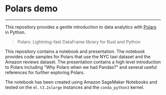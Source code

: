 # Polars demo
---

This repository provides a gentle introduction to data analytics with [Polars](https://www.pola.rs/) in Python. 

>Polars: Lightning-fast DataFrame library for Rust and Python

This repository contains a notebook and presentation. The notebook provides code samples for Polars that use the NYC taxi dataset and the Amazon reviews dataset. The presentation contains a high level introduction to Polars including "Why Polars when we had Pandas?" and several useful references for further exploring Polars.

The notebook has been created using Amazon SageMaker Notebooks and tested on the `ml.t3.2xlarge` instances and the `conda_python3` kernel.







